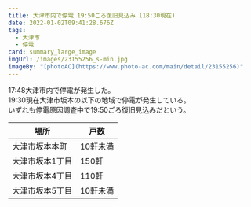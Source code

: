 ```yaml
---
title: 大津市内で停電 19:50ごろ復旧見込み (18:30現在)
date: 2022-01-02T09:41:28.676Z
tags:
  - 大津市
  - 停電
card: summary_large_image
imgUrl: /images/23155256_s-min.jpg
imageBy: "[photoAC](https://www.photo-ac.com/main/detail/23155256)"
---
```

17:48大津市内で停電が発生した。  
19:30現在大津市坂本の以下の地域で停電が発生している。  
いずれも停電原因調査中で19:50ごろ復旧見込みだという。

|場所|戸数|
|---|---|
|大津市坂本本町|10軒未満|
|大津市坂本1丁目|150軒|
|大津市坂本4丁目|110軒|
|大津市坂本5丁目|10軒未満|